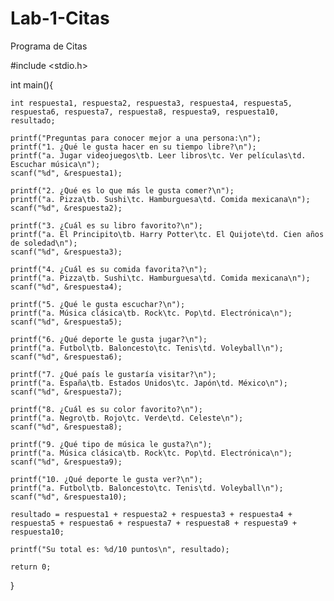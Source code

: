 # Lab-1-Citas
Programa de Citas

#include <stdio.h>

int main(){
    
    int respuesta1, respuesta2, respuesta3, respuesta4, respuesta5, respuesta6, respuesta7, respuesta8, respuesta9, respuesta10, resultado;
    
    printf("Preguntas para conocer mejor a una persona:\n");
    printf("1. ¿Qué le gusta hacer en su tiempo libre?\n");
    printf("a. Jugar videojuegos\tb. Leer libros\tc. Ver películas\td. Escuchar música\n");
    scanf("%d", &respuesta1);
    
    printf("2. ¿Qué es lo que más le gusta comer?\n");
    printf("a. Pizza\tb. Sushi\tc. Hamburguesa\td. Comida mexicana\n");
    scanf("%d", &respuesta2);
    
    printf("3. ¿Cuál es su libro favorito?\n");
    printf("a. El Principito\tb. Harry Potter\tc. El Quijote\td. Cien años de soledad\n");
    scanf("%d", &respuesta3);
    
    printf("4. ¿Cuál es su comida favorita?\n");
    printf("a. Pizza\tb. Sushi\tc. Hamburguesa\td. Comida mexicana\n");
    scanf("%d", &respuesta4);
    
    printf("5. ¿Qué le gusta escuchar?\n");
    printf("a. Música clásica\tb. Rock\tc. Pop\td. Electrónica\n");
    scanf("%d", &respuesta5);
    
    printf("6. ¿Qué deporte le gusta jugar?\n");
    printf("a. Futbol\tb. Baloncesto\tc. Tenis\td. Voleyball\n");
    scanf("%d", &respuesta6);
    
    printf("7. ¿Qué país le gustaría visitar?\n");
    printf("a. España\tb. Estados Unidos\tc. Japón\td. México\n");
    scanf("%d", &respuesta7);
    
    printf("8. ¿Cuál es su color favorito?\n");
    printf("a. Negro\tb. Rojo\tc. Verde\td. Celeste\n");
    scanf("%d", &respuesta8);
    
    printf("9. ¿Qué tipo de música le gusta?\n");
    printf("a. Música clásica\tb. Rock\tc. Pop\td. Electrónica\n");
    scanf("%d", &respuesta9);
    
    printf("10. ¿Qué deporte le gusta ver?\n");
    printf("a. Futbol\tb. Baloncesto\tc. Tenis\td. Voleyball\n");
    scanf("%d", &respuesta10);
    
    resultado = respuesta1 + respuesta2 + respuesta3 + respuesta4 + respuesta5 + respuesta6 + respuesta7 + respuesta8 + respuesta9 + respuesta10;
    
    printf("Su total es: %d/10 puntos\n", resultado);
    
    return 0;
}
